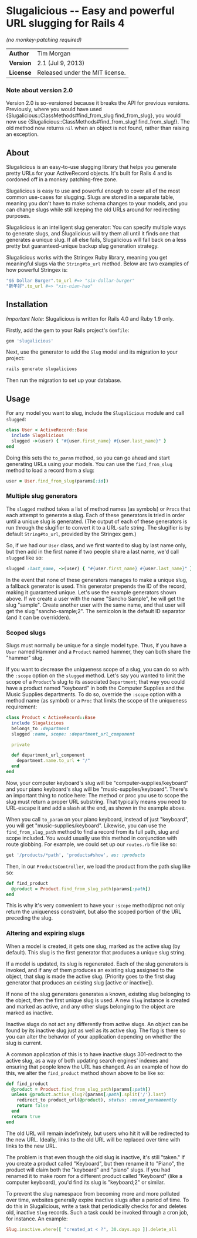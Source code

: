 Slugalicious -- Easy and powerful URL slugging for Rails 4
==========================================================

_(no monkey-patching required)_

|             |                                 |
|:------------|:--------------------------------|
| **Author**  | Tim Morgan                      |
| **Version** | 2.1 (Jul 9, 2013)               |
| **License** | Released under the MIT license. |

### Note about version 2.0

Version 2.0 is so-versioned because it breaks the API for previous versions.
Previously, where you would have used
{Slugalicious::ClassMethods#find_from_slug find_from_slug}, you would now use
{Slugalicious::ClassMethods#find_from_slug! find_from_slug!}. The old method now
returns `nil` when an object is not found, rather than raising an exception.

About
-----

Slugalicious is an easy-to-use slugging library that helps you generate pretty
URLs for your ActiveRecord objects. It's built for Rails 4 and is cordoned off
in a monkey patching-free zone.

Slugalicious is easy to use and powerful enough to cover all of the most common
use-cases for slugging. Slugs are stored in a separate table, meaning you don't
have to make schema changes to your models, and you can change slugs while still
keeping the old URLs around for redirecting purposes.

Slugalicious is an intelligent slug generator: You can specify multiple ways to
generate slugs, and Slugalicious will try them all until it finds one that
generates a unique slug. If all else fails, Slugalicious will fall back on a
less pretty but guaranteed-unique backup slug generation strategy.

Slugalicious works with the Stringex Ruby library, meaning you get meaningful
slugs via the `String#to_url` method. Below are two examples of how powerful
Stringex is:

```` ruby
"$6 Dollar Burger".to_url #=> "six-dollar-burger"
"新年好".to_url #=> "xin-nian-hao"
````

Installation
------------

*Important Note:* Slugalicious is written for Rails 4.0 and Ruby 1.9 only.

Firstly, add the gem to your Rails project's `Gemfile`:

```` ruby
gem 'slugalicious'
````

Next, use the generator to add the `Slug` model and its migration to your
project:

```` sh
rails generate slugalicious
````

Then run the migration to set up your database.

Usage
-----

For any model you want to slug, include the `Slugalicious` module and call
`slugged`:

```` ruby
class User < ActiveRecord::Base
  include Slugalicious
  slugged ->(user) { "#{user.first_name} #{user.last_name}" }
end
````

Doing this sets the `to_param` method, so you can go ahead and start generating
URLs using your models. You can use the `find_from_slug` method to load a record
from a slug:

```` ruby
user = User.find_from_slug(params[:id])
````

### Multiple slug generators

The `slugged` method takes a list of method names (as symbols) or `Procs` that
each attempt to generate a slug. Each of these generators is tried in order
until a unique slug is generated. (The output of each of these generators is run
through the slugifier to convert it to a URL-safe string. The slugifier is by
default `String#to_url`, provided by the Stringex gem.)

So, if we had our `User` class, and we first wanted to slug by last name only,
but then add in the first name if two people share a last name, we'd call
`slugged` like so:

```` ruby
slugged :last_name, ->(user) { "#{user.first_name} #{user.last_name}" }
````

In the event that none of these generators manages to make a unique slug, a
fallback generator is used. This generator prepends the ID of the record, making
it guaranteed unique. Let's use the example generators shown above. If we create
a user with the name "Sancho Sample", he will get the slug "sample". Create
another user with the same name, and that user will get the slug
"sancho-sample;2". The semicolon is the default ID separator (and it can be
overridden).

### Scoped slugs

Slugs must normally be unique for a single model type. Thus, if you have a
`User` named Hammer and a `Product` named hammer, they can both share the
"hammer" slug.

If you want to decrease the uniqueness scope of a slug, you can do so with the
`:scope` option on the `slugged` method. Let's say you wanted to limit the scope
of a `Product`'s slug to its associated `Department`; that way you could have a
product named "keyboard" in both the Computer Supplies and the Music Supplies
departments. To do so, override the `:scope` option with a method name (as
symbol) or a `Proc` that limits the scope of the uniqueness requirement:

```` ruby
class Product < ActiveRecord::Base
  include Slugalicious
  belongs_to :department
  slugged :name, scope: :department_url_component

  private

  def department_url_component
    department.name.to_url + "/"
  end
end
````

Now, your computer keyboard's slug will be "computer-supplies/keyboard" and your
piano keyboard's slug will be "music-supplies/keyboard". There's an important
thing to notice here: The method or proc you use to scope the slug must return a
proper URL substring. That typically means you need to URL-escape it and add a
slash at the end, as shown in the example above.

When you call `to_param` on your piano keyboard, instead of just "keyboard", you
will get "music-supplies/keyboard". Likewise, you can use the
`find_from_slug_path` method to find a record from its full path, slug and scope
included. You would usually use this method in conjunction with route globbing.
For example, we could set up our `routes.rb` file like so:

```` ruby
get '/products/*path', 'products#show', as: :products
````

Then, in our `ProductsController`, we load the product from the path slug like
so:

```` ruby
def find_product
  @product = Product.find_from_slug_path(params[:path])
end
````

This is why it's very convenient to have your `:scope` method/proc not only
return the uniqueness constraint, but also the scoped portion of the URL
preceding the slug.

### Altering and expiring slugs

When a model is created, it gets one slug, marked as the active slug (by
default). This slug is the first generator that produces a unique slug string.

If a model is updated, its slug is regenerated. Each of the slug generators is
invoked, and if any of them produces an existing slug assigned to the object,
that slug is made the active slug. (Priority goes to the first slug generator
that produces an existing slug [active or inactive]).

If none of the slug generators generates a known, existing slug belonging to the
object, then the first unique slug is used. A new `Slug` instance is created and
marked as active, and any other slugs belonging to the object are marked as
inactive.

Inactive slugs do not act any differently from active slugs. An object can be
found by its inactive slug just as well as its active slug. The flag is there so
you can alter the behavior of your application depending on whether the slug is
current.

A common application of this is to have inactive slugs 301-redirect to the
active slug, as a way of both updating search engines' indexes and ensuring that
people know the URL has changed. As an example of how do this, we alter the
`find_product` method shown above to be like so:

```` ruby
def find_product
  @product = Product.find_from_slug_path(params[:path])
  unless @product.active_slug?(params[:path].split('/').last)
    redirect_to product_url(@product), status: :moved_permanently
    return false
  end
  return true
end
````

The old URL will remain indefinitely, but users who hit it will be redirected to
the new URL. Ideally, links to the old URL will be replaced over time with links
to the new URL.

The problem is that even though the old slug is inactive, it's still "taken." If
you create a product called "Keyboard", but then rename it to "Piano", the
product will claim both the "keyboard" and "piano" slugs. If you had renamed it
to make room for a different product called "Keyboard" (like a computer
keyboard), you'd find its slug is "keyboard;2" or similar.

To prevent the slug namespace from becoming more and more polluted over time,
websites generally expire inactive slugs after a period of time. To do this in
Slugalicious, write a task that periodically checks for and deletes old,
inactive `Slug` records. Such a task could be invoked through a cron job, for
instance. An example:

```` ruby
Slug.inactive.where([ "created_at < ?", 30.days.ago ]).delete_all
````
